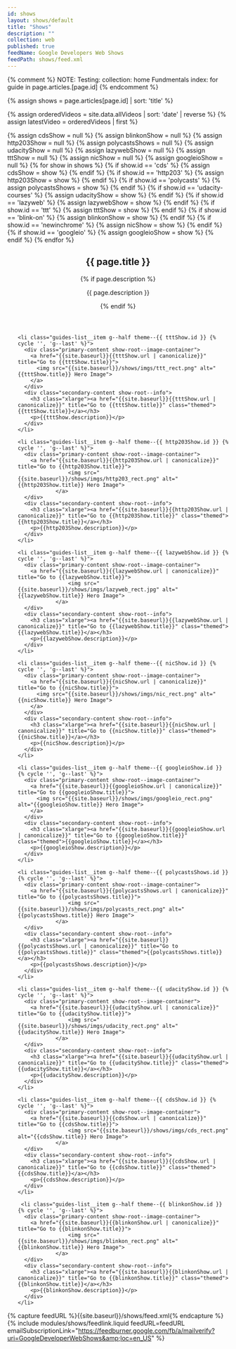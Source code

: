 ```yaml
---
id: shows
layout: shows/default
title: "Shows"
description: ""
collection: web
published: true
feedName: Google Developers Web Shows
feedPath: shows/feed.xml
---
```

{% comment %}
NOTE: Testing: collection: home
Fundmentals index: for guide in page.articles.[page.id]
{% endcomment %}

{% assign shows = page.articles[page.id] | sort: 'title'  %}

{% assign orderedVideos = site.data.allVideos | sort: 'date' | reverse %}
{% assign latestVideo = orderedVideos | first %}

{% assign cdsShow = null %}
{% assign blinkonShow = null %}
{% assign http203Show = null %}
{% assign polycastsShows = null %}
{% assign udacityShow = null %}
{% assign lazywebShow = null %}
{% assign tttShow = null %}
{% assign nicShow = null %}
{% assign googleioShow = null %}
{% for show in shows %}
  {% if show.id == 'cds' %}
    {% assign cdsShow = show %}
  {% endif %}
  {% if show.id == 'http203' %}
    {% assign http203Show = show %}
  {% endif %}
  {% if show.id == 'polycasts' %}
    {% assign polycastsShows = show %}
  {% endif %}
  {% if show.id == 'udacity-courses' %}
    {% assign udacityShow = show %}
  {% endif %}
  {% if show.id == 'lazyweb' %}
    {% assign lazywebShow = show %}
  {% endif %}
  {% if show.id == 'ttt' %}
    {% assign tttShow = show %}
  {% endif %}
  {% if show.id == 'blink-on' %}
    {% assign blinkonShow = show %}
  {% endif %}
  {% if show.id == 'newinchrome' %}
    {% assign nicShow = show %}
  {% endif %}
  {% if show.id == 'googleio' %}
    {% assign googleioShow = show %}
  {% endif %}
{% endfor %}



<div class="guides-section">
  <header class="container">
      <h2 class="xxlarge">{{ page.title }}</h2>
      <div class="divider divider--secondary">
        <span class="themed divider-icon"></span>
      </div>
      {% if page.description %}
      <p>{{ page.description }}</p>
      {% endif %}
  </header>

  <ul class="guides-list container">

    <li class="guides-list__item g--half theme--{{ tttShow.id }} {% cycle '', 'g--last' %}">
      <div class="primary-content show-root--image-container">
        <a href="{{site.baseurl}}{{tttShow.url | canonicalize}}" title="Go to {{tttShow.title}}">
          <img src="{{site.baseurl}}/shows/imgs/ttt_rect.png" alt="{{tttShow.title}} Hero Image">
        </a>
      </div>
      <div class="secondary-content show-root--info">
        <h3 class="xlarge"><a href="{{site.baseurl}}{{tttShow.url | canonicalize}}" title="Go to {{tttShow.title}}" class="themed">{{tttShow.title}}</a></h3>
        <p>{{tttShow.description}}</p>
      </div>
    </li>

    <li class="guides-list__item g--half theme--{{ http203Show.id }} {% cycle '', 'g--last' %}">
      <div class="primary-content show-root--image-container">
      	<a href="{{site.baseurl}}{{http203Show.url | canonicalize}}" title="Go to {{http203Show.title}}">
					<img src="{{site.baseurl}}/shows/imgs/http203_rect.png" alt="{{http203Show.title}} Hero Image">
				</a>
      </div>
      <div class="secondary-content show-root--info">
        <h3 class="xlarge"><a href="{{site.baseurl}}{{http203Show.url | canonicalize}}" title="Go to {{http203Show.title}}" class="themed">{{http203Show.title}}</a></h3>
        <p>{{http203Show.description}}</p>
      </div>
    </li>

    <li class="guides-list__item g--half theme--{{ lazywebShow.id }} {% cycle '', 'g--last' %}">
      <div class="primary-content show-root--image-container">
      	<a href="{{site.baseurl}}{{lazywebShow.url | canonicalize}}" title="Go to {{lazywebShow.title}}">
					<img src="{{site.baseurl}}/shows/imgs/lazyweb_rect.jpg" alt="{{lazywebShow.title}} Hero Image">
				</a>
      </div>
      <div class="secondary-content show-root--info">
        <h3 class="xlarge"><a href="{{site.baseurl}}{{lazywebShow.url | canonicalize}}" title="Go to {{lazywebShow.title}}" class="themed">{{lazywebShow.title}}</a></h3>
        <p>{{lazywebShow.description}}</p>
      </div>
    </li>

    <li class="guides-list__item g--half theme--{{ nicShow.id }} {% cycle '', 'g--last' %}">
      <div class="primary-content show-root--image-container">
        <a href="{{site.baseurl}}{{nicShow.url | canonicalize}}" title="Go to {{nicShow.title}}">
          <img src="{{site.baseurl}}/shows/imgs/nic_rect.png" alt="{{nicShow.title}} Hero Image">
        </a>
      </div>
      <div class="secondary-content show-root--info">
        <h3 class="xlarge"><a href="{{site.baseurl}}{{nicShow.url | canonicalize}}" title="Go to {{nicShow.title}}" class="themed">{{nicShow.title}}</a></h3>
        <p>{{nicShow.description}}</p>
      </div>
    </li>
    
    <li class="guides-list__item g--half theme--{{ googleioShow.id }} {% cycle '', 'g--last' %}">
      <div class="primary-content show-root--image-container">
        <a href="{{site.baseurl}}{{googleioShow.url | canonicalize}}" title="Go to {{googleioShow.title}}">
          <img src="{{site.baseurl}}/shows/imgs/googleio_rect.png" alt="{{googleioShow.title}} Hero Image">
        </a>
      </div>
      <div class="secondary-content show-root--info">
        <h3 class="xlarge"><a href="{{site.baseurl}}{{googleioShow.url | canonicalize}}" title="Go to {{googleioShow.title}}" class="themed">{{googleioShow.title}}</a></h3>
        <p>{{googleioShow.description}}</p>
      </div>
    </li>

    <li class="guides-list__item g--half theme--{{ polycastsShows.id }} {% cycle '', 'g--last' %}">
      <div class="primary-content show-root--image-container">
      	<a href="{{site.baseurl}}{{polycastsShows.url | canonicalize}}" title="Go to {{polycastsShows.title}}">
					<img src="{{site.baseurl}}/shows/imgs/polycasts_rect.png" alt="{{polycastsShows.title}} Hero Image">
				</a>
      </div>
      <div class="secondary-content show-root--info">
        <h3 class="xlarge"><a href="{{site.baseurl}}{{polycastsShows.url | canonicalize}}" title="Go to {{polycastsShows.title}}" class="themed">{{polycastsShows.title}}</a></h3>
        <p>{{polycastsShows.description}}</p>
      </div>
    </li>

    <li class="guides-list__item g--half theme--{{ udacityShow.id }} {% cycle '', 'g--last' %}">
      <div class="primary-content show-root--image-container">
      	<a href="{{site.baseurl}}{{udacityShow.url | canonicalize}}" title="Go to {{udacityShow.title}}">
					<img src="{{site.baseurl}}/shows/imgs/udacity_rect.png" alt="{{udacityShow.title}} Hero Image">
				</a>
      </div>
      <div class="secondary-content show-root--info">
        <h3 class="xlarge"><a href="{{site.baseurl}}{{udacityShow.url | canonicalize}}" title="Go to {{udacityShow.title}}" class="themed">{{udacityShow.title}}</a></h3>
        <p>{{udacityShow.description}}</p>
      </div>
    </li>

    <li class="guides-list__item g--half theme--{{ cdsShow.id }} {% cycle '', 'g--last' %}">
      <div class="primary-content show-root--image-container">
      	<a href="{{site.baseurl}}{{cdsShow.url | canonicalize}}" title="Go to {{cdsShow.title}}">
					<img src="{{site.baseurl}}/shows/imgs/cds_rect.png" alt="{{cdsShow.title}} Hero Image">
				</a>
      </div>
      <div class="secondary-content show-root--info">
        <h3 class="xlarge"><a href="{{site.baseurl}}{{cdsShow.url | canonicalize}}" title="Go to {{cdsShow.title}}" class="themed">{{cdsShow.title}}</a></h3>
        <p>{{cdsShow.description}}</p>
      </div>
    </li>
    
     <li class="guides-list__item g--half theme--{{ blinkonShow.id }} {% cycle '', 'g--last' %}">
      <div class="primary-content show-root--image-container">
      	<a href="{{site.baseurl}}{{blinkonShow.url | canonicalize}}" title="Go to {{blinkonShow.title}}">
					<img src="{{site.baseurl}}/shows/imgs/blinkon_rect.png" alt="{{blinkonShow.title}} Hero Image">
				</a>
      </div>
      <div class="secondary-content show-root--info">
        <h3 class="xlarge"><a href="{{site.baseurl}}{{blinkonShow.url | canonicalize}}" title="Go to {{blinkonShow.title}}" class="themed">{{blinkonShow.title}}</a></h3>
        <p>{{blinkonShow.description}}</p>
      </div>
    </li>

  </ul>
</div>

{% capture feedURL %}{{site.baseurl}}/shows/feed.xml{% endcapture %}
{% include modules/shows/feedlink.liquid feedURL=feedURL emailSubscriptionLink="https://feedburner.google.com/fb/a/mailverify?uri=GoogleDeveloperWebShows&amp;loc=en_US" %}
